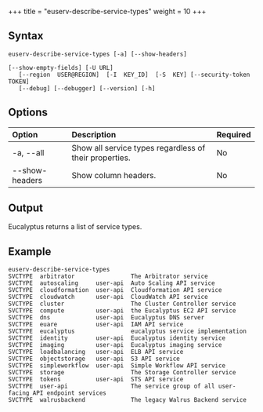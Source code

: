 +++
title = "euserv-describe-service-types"
weight = 10
+++


## Syntax


    euserv-describe-service-types [-a] [--show-headers]
    
    [--show-empty-fields] [-U URL]
       [--region  USER@REGION]  [-I  KEY_ID]  [-S  KEY] [--security-token TOKEN]
       [--debug] [--debugger] [--version] [-h]


## Options


| Option | Description | Required | 
|  :---- |  :---- |  :---- | 
| -a, --all | Show all service types regardless of their properties. | No | 
| --show-headers | Show column headers. | No | 


## Output
Eucalyptus returns a list of service types. 


## Example


    euserv-describe-service-types 
    SVCTYPE  arbitrator                The Arbitrator service                                      
    SVCTYPE  autoscaling     user-api  Auto Scaling API service                                    
    SVCTYPE  cloudformation  user-api  Cloudformation API service                                  
    SVCTYPE  cloudwatch      user-api  CloudWatch API service                                      
    SVCTYPE  cluster                   The Cluster Controller service                              
    SVCTYPE  compute         user-api  the Eucalyptus EC2 API service                              
    SVCTYPE  dns             user-api  Eucalyptus DNS server                                       
    SVCTYPE  euare           user-api  IAM API service                                             
    SVCTYPE  eucalyptus                eucalyptus service implementation                           
    SVCTYPE  identity        user-api  Eucalyptus identity service                                 
    SVCTYPE  imaging         user-api  Eucalyptus imaging service                                  
    SVCTYPE  loadbalancing   user-api  ELB API service                                             
    SVCTYPE  objectstorage   user-api  S3 API service                                              
    SVCTYPE  simpleworkflow  user-api  Simple Workflow API service                                 
    SVCTYPE  storage                   The Storage Controller service                              
    SVCTYPE  tokens          user-api  STS API service                                             
    SVCTYPE  user-api                  The service group of all user-facing API endpoint services  
    SVCTYPE  walrusbackend             The legacy Walrus Backend service



